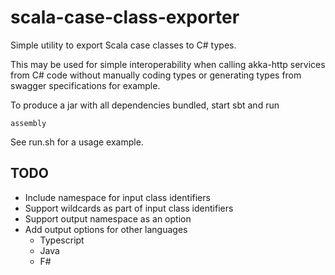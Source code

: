 # scala-case-class-exporter

Simple utility to export Scala case classes to C# types.

This may be used for simple interoperability when calling akka-http services from C# code without manually coding types or generating types from swagger specifications for example.

To produce a jar with all dependencies bundled, start sbt and run

    assembly

See run.sh for a usage example.

## TODO

- Include namespace for input class identifiers
- Support wildcards as part of input class identifiers
- Support output namespace as an option
- Add output options for other languages
  - Typescript
  - Java
  - F#